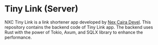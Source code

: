 # Tiny Link (Server)

NXC Tiny Link is a link shortener app developed by [Nex Caira Devel](https://nexcaira.com). This repository contains the backend code of Tiny Link app. The backend uses Rust with the power of Tokio, Axum, and SQLX library to enhance the performance.